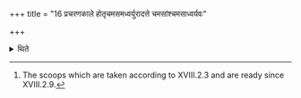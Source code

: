 +++
title = "16 प्रचरणकाले होतृचमसमध्वर्युरादत्ते चमसांश्चमसाध्वर्यवः"

+++

<details><summary>थिते</summary>

16. At the time of the performance of the ritual (of this scoop) the Adhvaryu takes the Hotr̥-pot, the Camasādhvaryus their pots, the (other) priests the other Soma-scoops.[^1]   

[^1]: The scoops which are taken according to XVIII.2.3 and are ready since XVIII.2.9.  
</details>
